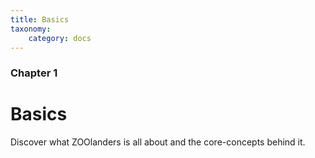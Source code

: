 ```yaml
---
title: Basics
taxonomy:
    category: docs
---
```


### Chapter 1

# Basics

Discover what ZOOlanders is all about and the core-concepts behind it.

